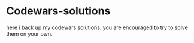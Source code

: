 # Codewars-solutions
here i back up my codewars solutions. you are encouraged to try to solve them on your own. 
